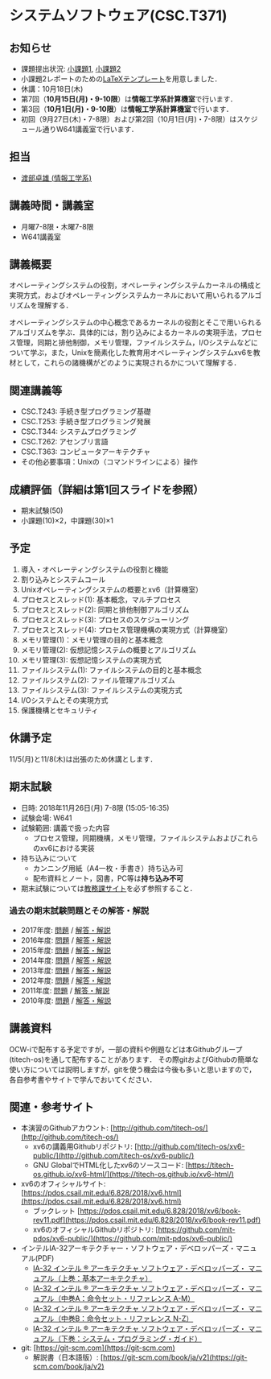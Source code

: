 # システムソフトウェア(CSC.T371)

## お知らせ
* 課題提出状況: [小課題1](https://titech-os.github.io/misc/hw1.txt), [小課題2](https://titech-os.github.io/misc/hw2.txt)
* 小課題2レポートのための[LaTeXテンプレート](https://titech-os.github.io/misc/reptemp2.zip)を用意しました．
* 休講：10月18日(木)
* 第7回（**10月15日(月)・9-10限**）は**情報工学系計算機室**で行います．
* 第3回（**10月1日(月)・9-10限**）は**情報工学系計算機室**で行います．
* 初回（9月27日(木)・7-8限）および第2回（10月1日(月)・7-8限）はスケジュール通りW641講義室で行います．

## 担当
* [渡部卓雄 (情報工学系)](http://www.psg.c.titech.ac.jp/~takuo/)

## 講義時間・講義室
* 月曜7-8限・木曜7-8限
* W641講義室

## 講義概要
オペレーティングシステムの役割，オペレーティングシステムカーネルの構成と実現方式，およびオペレーティングシステムカーネルにおいて用いられるアルゴリズムを理解する．

オペレーティングシステムの中心概念であるカーネルの役割とそこで用いられるアルゴリズムを学ぶ．具体的には，割り込みによるカーネルの実現手法，プロセス管理，同期と排他制御，メモリ管理，ファイルシステム，I/Oシステムなどについて学ぶ，また，Unixを簡素化した教育用オペレーティングシステムxv6を教材として，これらの諸機構がどのように実現されるかについて理解する．

## 関連講義等
* CSC.T243: 手続き型プログラミング基礎
* CSC.T253: 手続き型プログラミング発展
* CSC.T344: システムプログラミング
* CSC.T262: アセンブリ言語
* CSC.T363: コンピュータアーキテクチャ
* その他必要事項：Unixの（コマンドラインによる）操作

## 成績評価（詳細は第1回スライドを参照）
* 期末試験(50)
* 小課題(10)×2，中課題(30)×1

## 予定
1. 導入・オペレーティングシステムの役割と機能
2. 割り込みとシステムコール
3. Unixオペレーティングシステムの概要とxv6（計算機室）
4. プロセスとスレッド(1): 基本概念，マルチプロセス
5. プロセスとスレッド(2): 同期と排他制御アルゴリズム
6. プロセスとスレッド(3): プロセスのスケジューリング
7. プロセスとスレッド(4): プロセス管理機構の実現方式（計算機室）
8. メモリ管理(1)：メモリ管理の目的と基本概念
9. メモリ管理(2): 仮想記憶システムの概要とアルゴリズム
10. メモリ管理(3): 仮想記憶システムの実現方式
11. ファイルシステム(1): ファイルシステムの目的と基本概念
12. ファイルシステム(2): ファイル管理アルゴリズム
13. ファイルシステム(3): ファイルシステムの実現方式
14. I/Oシステムとその実現方式
15. 保護機構とセキュリティ

## 休講予定
11/5(月)と11/8(木)は出張のため休講とします．

## 期末試験

* 日時: 2018年11月26日(月) 7-8限 (15:05-16:35)
* 試験会場: W641
* 試験範囲: 講義で扱った内容
  - プロセス管理，同期機構，メモリ管理，ファイルシステムおよびこれらのxv6における実装
* 持ち込みについて
  - カンニング用紙（A4一枚・手書き）持ち込み可
  - 配布資料とノート，図書，PC等は**持ち込み不可**
* 期末試験については[教務課サイト](https://www.titech.ac.jp/enrolled/life/undergraduate_exam.html)を必ず参照すること．

### 過去の期末試験問題とその解答・解説
* 2017年度: [問題](ex/2017.pdf) / [解答・解説](ex/2017a.pdf)
* 2016年度: [問題](ex/2016.pdf) / [解答・解説](ex/2016a.pdf)
* 2015年度: [問題](ex/2015.pdf) / [解答・解説](ex/2015a.pdf)
* 2014年度: [問題](ex/2014.pdf) / [解答・解説](ex/2014a.pdf)
* 2013年度: [問題](ex/2013.pdf) / [解答・解説](ex/2013a.pdf)
* 2012年度: [問題](ex/2012.pdf) / [解答・解説](ex/2012a.pdf)
* 2011年度: [問題](ex/2011.pdf) / [解答・解説](ex/2011a.pdf)
* 2010年度: [問題](ex/2010.pdf) / [解答・解説](ex/2010a.pdf)

## 講義資料
OCW-iで配布する予定ですが，一部の資料や例題などは本Githubグループ(titech-os)を通して配布することがあります．
その際gitおよびGithubの簡単な使い方については説明しますが，gitを使う機会は今後も多いと思いますので，各自参考書やサイトで学んでおいてください．

## 関連・参考サイト
* 本演習のGithubアカウント: [http://github.com/titech-os/](http://github.com/titech-os/)
  - xv6の講義用Githubリポジトリ: [http://github.com/titech-os/xv6-public/](http://github.com/titech-os/xv6-public/)
  - GNU GlobalでHTML化したxv6のソースコード: [https://titech-os.github.io/xv6-html/](https://titech-os.github.io/xv6-html/)
* xv6のオフィシャルサイト: [https://pdos.csail.mit.edu/6.828/2018/xv6.html](https://pdos.csail.mit.edu/6.828/2018/xv6.html)
  - ブックレット [https://pdos.csail.mit.edu/6.828/2018/xv6/book-rev11.pdf](https://pdos.csail.mit.edu/6.828/2018/xv6/book-rev11.pdf)
  - xv6のオフィシャルGithubリポジトリ: [https://github.com/mit-pdos/xv6-public/](https://github.com/mit-pdos/xv6-public/)
* インテルIA-32アーキテクチャー・ソフトウェア・デベロッパーズ・マニュアル(PDF)
  - [IA-32 インテル ® アーキテクチャ ソフトウェア・デベロッパーズ・ マニュアル（上巻：基本アーキテクチャ）](https://www.intel.co.jp/content/dam/www/public/ijkk/jp/ja/documents/developer/IA32_Arh_Dev_Man_Vol1_Online_i.pdf)
  - [IA-32 インテル ® アーキテクチャ ソフトウェア・デベロッパーズ・ マニュアル（中巻A：命令セット・リファレンス A-M）](https://www.intel.co.jp/content/dam/www/public/ijkk/jp/ja/documents/developer/IA32_Arh_Dev_Man_Vol2A_i.pdf)
  - [IA-32 インテル ® アーキテクチャ ソフトウェア・デベロッパーズ・ マニュアル（中巻B：命令セット・リファレンス N-Z）](https://www.intel.co.jp/content/dam/www/public/ijkk/jp/ja/documents/developer/IA32_Arh_Dev_Man_Vol2B_i.pdf)
  - [IA-32 インテル ® アーキテクチャ ソフトウェア・デベロッパーズ・ マニュアル（下巻：システム・プログラミング・ガイド）](https://www.intel.co.jp/content/dam/www/public/ijkk/jp/ja/documents/developer/IA32_Arh_Dev_Man_Vol3_i.pdf)
* git: [https://git-scm.com](https://git-scm.com)
  - 解説書（日本語版）: [https://git-scm.com/book/ja/v2](https://git-scm.com/book/ja/v2)
